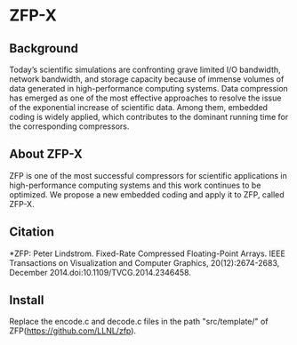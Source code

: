 # ZFP-X

## Background

Today’s scientific simulations are confronting grave limited I/O bandwidth, network bandwidth, and storage capacity because of immense volumes of data generated in high-performance computing systems. Data compression has emerged as one of the most effective approaches to resolve the issue of the exponential increase of scientific data. Among them, embedded coding is widely applied, which contributes to the dominant running time for the corresponding compressors.

## About ZFP-X
ZFP is one of the most successful compressors for scientific applications in high-performance computing systems and this work continues to be optimized. We propose a new embedded coding and apply it to ZFP, called ZFP-X. 

## Citation
*ZFP: Peter Lindstrom. Fixed-Rate Compressed Floating-Point Arrays. IEEE Transactions on Visualization and Computer Graphics, 20(12):2674-2683, December 2014.doi:10.1109/TVCG.2014.2346458.

## Install
Replace the encode.c and decode.c files in the path "src/template/" of ZFP(https://github.com/LLNL/zfp).
